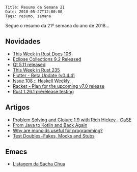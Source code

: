     Title: Resumo da Semana 21
    Date: 2018-05-27T12:00:00
    Tags: resumo, semana

Segue o resumo da 21º semana do ano de 2018...

<!-- more -->

## Novidades

* [This Week in Rust Docs 106](http://guillaumegomez.github.io/this-week-in-rust-docs/blog/this-week-in-rust-docs-106 "Post sobre This Week in Rust Docs 106")
* [Eclipse Collections 9.2 Released](https://medium.com/oracledevs/eclipse-collections-9-2-released-aa88b56ecacc "Post sobre Eclipse Collections 9.2 Released")
* [Qt 5.11 released](http://blog.qt.io/blog/2018/05/22/qt-5-11-released "Post sobre Qt 5.11 released")
* [This Week in Rust 235](https://this-week-in-rust.org/blog/2018/05/22/this-week-in-rust-235 "Post sobre This Week in Rust 235")
* [Flutter - Beta Update (v0.4.4)](https://groups.google.com/forum/?hl=pt-BR#!topic/flutter-dev/wQ4Q6qajmt0 "Post sobre Flutter - Beta Update (v0.4.4)")
* [Issue 108 :: Haskell Weekly](https://haskellweekly.news/issues/108.html "Post sobre Issue 108 :: Haskell Weekly")
* [Racket - Plan for the upcoming v7.0 release](https://groups.google.com/forum/?hl=pt-BR#!topic/racket-users/i3MR4R1VFB0 "Post sobre Racket - Plan for the upcoming v7.0 release")
* [Rust 1.26.1 prerelease testing](https://internals.rust-lang.org/t/rust-1-26-1-prerelease-testing/7646 "Post sobre Rust 1.26.1 prerelease testing")

## Artigos

* [Problem Solving and Clojure 1.9 with Rich Hickey - CaSE](http://www.case-podcast.org/20-problem-solving-and-clojure-19-with-rich-hickey/transcript "Artigo sobre Problem Solving and Clojure 1.9 with Rich Hickey - CaSE")
* [From Java to Kotlin and Back Again](https://allegro.tech/2018/05/From-Java-to-Kotlin-and-Back-Again.html "Artigo sobre From Java to Kotlin and Back Again")
* [Why are monoids useful for programming?](https://www.quora.com/Why-are-monoids-useful-for-programming/answer/Bartosz-Milewski?share=4665bc18 "Artigo sobre Why are monoids useful for programming?")
* [Test Doubles - Fakes, Mocks and Stubs](https://blog.pragmatists.com/test-doubles-fakes-mocks-and-stubs-1a7491dfa3da "Artigo sobre Test Doubles - Fakes, Mocks and Stubs")

## Emacs

* [Listagem da Sacha Chua](http://sachachua.com/blog/category/emacs-news "Post sobre Listagem da Sacha Chua")
